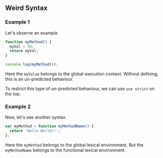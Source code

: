 ## Weird Syntax

### Example 1

Let's observe an example

```js
function myMethod() {
  myVal = 50;
  return myVal;
}

console.log(myMethod());
```

Here the `myValue` belongs to the global execution context. Without defining, this is an un-predicted behaviour.

To restrict this type of un-predicted behaviour, we can use `use strict` on the top.

### Example 2

Now, let's see another syntax.

```js
var myMethod = function myMethodName() {
  return 'Hello World!!';
};
```

Here the `myMethod` belongs to the global lexical environment. But the `myMethodName` belongs to the functional lexical environment.


